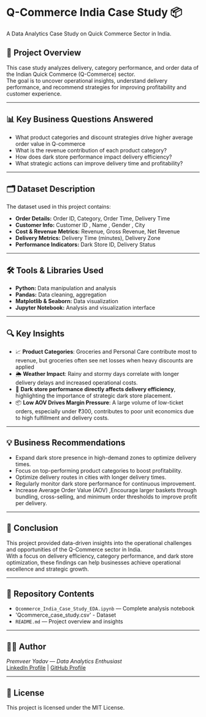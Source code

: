 # Q-Commerce India Case Study 📦
A Data Analytics Case Study on Quick Commerce Sector in India.
## 📑 Project Overview
This case study analyzes delivery, category performance, and order data of the Indian Quick Commerce (Q-Commerce) sector.  
The goal is to uncover operational insights, understand delivery performance, and recommend strategies for improving profitability and customer experience.

---

## 📊 Key Business Questions Answered
- What product categories and discount strategies drive higher average order value in Q-commerce
- What is the revenue contribution of each product category?
- How does dark store performance impact delivery efficiency?
- What strategic actions can improve delivery time and profitability?

---

## 🗂️ Dataset Description
The dataset used in this project contains:
- **Order Details:** Order ID, Category, Order Time, Delivery Time
- **Customer Info:** Customer ID , Name , Gender , City
- **Cost & Revenue Metrics:** Revenue, Gross Revenue, Net Revenue
- **Delivery Metrics:** Delivery Time (minutes), Delivery Zone
- **Performance Indicators:** Dark Store ID, Delivery Status

---

## 🛠️ Tools & Libraries Used
- **Python:** Data manipulation and analysis
- **Pandas:** Data cleaning, aggregation
- **Matplotlib & Seaborn:** Data visualization
- **Jupyter Notebook:** Analysis and visualization interface

---

## 🔍 Key Insights
- 📈  **Product Categories**: Groceries and Personal Care contribute most to revenue, but groceries often see net losses when heavy discounts are applied
- 🌦️ **Weather Impact**: Rainy and stormy days correlate with longer delivery delays and increased operational costs.
- 🏬 **Dark store performance directly affects delivery efficiency**, highlighting the importance of strategic dark store placement.
- 📦 **Low AOV Drives Margin Pressure**: A large volume of low-ticket orders, especially under ₹300, contributes to poor unit economics due to high fulfillment and delivery costs.


---

## 💡 Business Recommendations
- Expand dark store presence in high-demand zones to optimize delivery times.
- Focus on top-performing product categories to boost profitability.
- Optimize delivery routes in cities with longer delivery times.
- Regularly monitor dark store performance for continuous improvement.
- Increase Average Order Value (AOV) ,Encourage larger baskets through bundling, cross-selling, and minimum order thresholds to improve profit per delivery.

---

## 📝 Conclusion
This project provided data-driven insights into the operational challenges and opportunities of the Q-Commerce sector in India.  
With a focus on delivery efficiency, category performance, and dark store optimization, these findings can help businesses achieve operational excellence and strategic growth.

---

## 📁 Repository Contents
- `Qcommerce_India_Case_Study_EDA.ipynb` — Complete analysis notebook
- 'Qcommerce_case_study.csv' - Dataset
- `README.md` — Project overview and insights
---

## 👨‍💻 Author
*Premveer Yadav — Data Analytics Enthusiast*  
[LinkedIn Profile](https://www.linkedin.com/) | [GitHub Profile](https://github.com/)

---

## 📄 License
This project is licensed under the MIT License.

